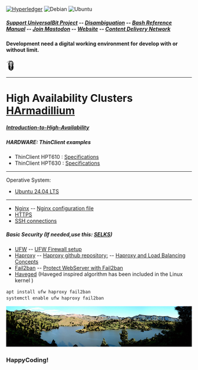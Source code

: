 [![Hyperledger](https://img.shields.io/badge/hyperledger-2F3134?style=for-the-badge&logo=hyperledger&logoColor=white)](https://www.lfdecentralizedtrust.org/)
![Debian](https://img.shields.io/badge/Debian-D70A53?style=for-the-badge&logo=debian&logoColor=white)
![Ubuntu](https://img.shields.io/badge/Ubuntu-E95420?style=for-the-badge&logo=ubuntu&logoColor=white)

##### [Support UniversalBit Project](https://github.com/universalbit-dev/universalbit-dev/tree/main/support) -- [Disambiguation](https://en.wikipedia.org/wiki/Wikipedia:Disambiguation) -- [Bash Reference Manual](https://www.gnu.org/software/bash/manual/html_node/index.html) -- [Join Mastodon](https://mastodon.social/invite/wTHp2hSD) -- [Website](https://sites.google.com/view/universalbit-dev/) -- [Content Delivery Network](https://www.universalbitcdn.it/)


#### Development need a digital working environment for develop with or without limit.
<img src="https://github.com/universalbit-dev/HArmadillium/blob/main/docs/assets/images/armadillidium.png" width="5%" />


---
# High Availability Clusters [HArmadillium](https://github.com/universalbit-dev/armadillium/blob/main/HArmadillium.md)
##### [Introduction-to-High-Availability](https://ubuntu.com/server/docs/introduction-to-high-availability)

##### HARDWARE: ThinClient examples
* ThinClient HPT610 : [Specifications](https://support.hp.com/us-en/document/c03235347)
* ThinClient HPT630 : [Specifications](https://support.hp.com/us-en/document/c05240287) 
---

Operative System:
* [Ubuntu 24.04 LTS](https://ubuntu.com/download/desktop#community)

---
* [Nginx](https://github.com/universalbit-dev/HArmadillium/blob/main/HArmadillium.md#webserver) -- [Nginx configuration file](https://github.com/universalbit-dev/HArmadillium/blob/main/nginx/01/default)
* [HTTPS](https://github.com/universalbit-dev/HArmadillium/blob/main/HArmadillium.md#self-signed-certificate-https-with-openssl) 
* [SSH connections](https://github.com/universalbit-dev/HArmadillium/blob/main/HArmadillium.md#ssh)

##### Basic Security (If needed,use this: [SELKS](https://github.com/universalbit-dev/SELKS/pkgs/container/arkimeviewer))
* [UFW](https://manpages.ubuntu.com/manpages/bionic/en/man8/ufw.8.html) -- [UFW Firewall setup](https://www.digitalocean.com/community/tutorials/how-to-set-up-a-firewall-with-ufw-on-ubuntu)
* [Haproxy](https://www.haproxy.org/) -- [Haproxy github repository:](https://github.com/haproxy/haproxy/)  -- [Haproxy and Load Balancing Concepts](https://www.digitalocean.com/community/tutorials/an-introduction-to-haproxy-and-load-balancing-concepts)
* [Fail2ban](https://github.com/fail2ban/fail2ban) -- [Protect WebServer with Fail2ban ](https://www.digitalocean.com/community/tutorials/how-to-protect-an-nginx-server-with-fail2ban-on-ubuntu-22-04)
* [Haveged](https://wiki.archlinux.org/title/Haveged#) (Haveged inspired algorithm has been included in the Linux kernel )

```bash
apt install ufw haproxy fail2ban
systemctl enable ufw haproxy fail2ban
```
<img src="https://github.com/universalbit-dev/HArmadillium/blob/main/docs/assets/images/ecosystem_gran_canaria_edited.png" width="auto" />

### HappyCoding!
